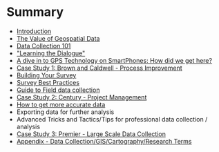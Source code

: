 # Summary

* [Introduction](README.md)
* [The Value of Geospatial Data](the-value-of-geospatial-data.md)
* [Data Collection 101](data-collection-101.md)
* ["Learning the Dialogue"](learning-the-dialogue-and-the-technology.md)
* [A dive in to GPS Technology on SmartPhones: How did we get here?](a-dive-in-to-gps-technology.md)
* [Case Study 1: Brown and Caldwell - Process Improvement](case-study-1.md)
* [Building Your Survey](building-your-survey.md)
* [Survey Best Practices](survey_best_practices.md)
* [Guide to Field data collection](guide_to_field_data_collection.md)
* [Case Study 2: Century - Project Management](case-study-2.md)
* [How to get more accurate data](how_to_get_more_accurate_data.md)
* Exporting data for further analysis
* Advanced Tricks and Tactics/Tips for professional data collection / analysis
* [Case Study 3: Premier - Large Scale Data Collection](case-study-3.md)
* [Appendix - Data Collection/GIS/Cartography/Research Terms](appendix.md)


